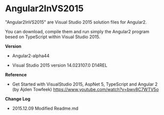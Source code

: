 # Angular2InVS2015

"Angular2InVS2015" are Visual Studio 2015 solution files for Angular2. 

 You can download, compile them and run simply the Angular2 program besed on TypeScript within Visual Studio 2015.   


**Version**

   - Angular2-alpha44

- Visual Studio 2015 version 14.023107.0 D14REL


**Reference**

- Get Started with VisualStudio 2015, AspNet 5, TypeScript and Angular 2 (by Ajden Towfeek)
<https://www.youtube.com/watch?v=bwv8C7WTV5o>

**Change Log**

 - 2015.12.09 Modified Readme.md
